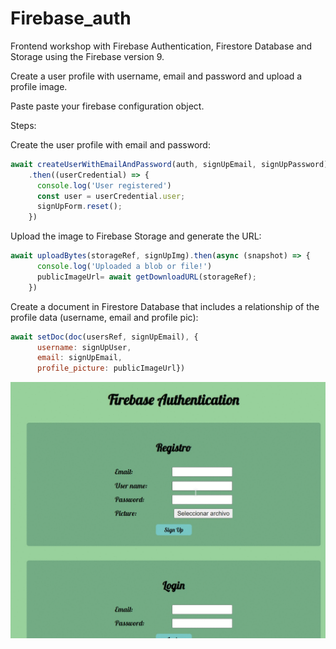 # Firebase_auth

Frontend workshop with Firebase Authentication, Firestore Database and Storage using the Firebase version 9.

Create a user profile with username, email and password and upload a profile image.

Paste paste your firebase configuration object.

Steps:

Create the user profile with email and password:

```javascript
await createUserWithEmailAndPassword(auth, signUpEmail, signUpPassword)
    .then((userCredential) => {
      console.log('User registered')
      const user = userCredential.user;
      signUpForm.reset();
    })
```

Upload the image to Firebase Storage and generate the URL:

```javascript
await uploadBytes(storageRef, signUpImg).then(async (snapshot) => {
      console.log('Uploaded a blob or file!')
      publicImageUrl= await getDownloadURL(storageRef);
    })
```

Create a document in Firestore Database that includes a relationship of the profile data (username, email and profile pic):

```javascript
await setDoc(doc(usersRef, signUpEmail), {
      username: signUpUser,
      email: signUpEmail,
      profile_picture: publicImageUrl})

```

![img](/assets/gif_firebase.gif)
